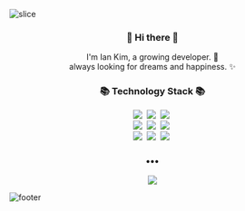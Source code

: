![slice](https://capsule-render.vercel.app/api?type=slice&color=6BCB77&height=200&text=kormeian&fontAlign=70&rotate=13&fontAlignY=25&desc=Ian's%20GitHub%20Profile&descAlign=70.&descAlignY=44)


<h3 align="center"> 👋 Hi there 👋 </h3>
<p align="center">
I'm Ian Kim, a growing developer. 🌱 <br>
always looking for dreams and happiness. ✨
</p>
<h3 align="center">📚 Technology Stack 📚</h3>
<p align="center">
  <img src="https://img.shields.io/badge/-Java-orange"/>&nbsp
  <img src="https://img.shields.io/badge/SpringBoot-6DB33F?style=flat-square&logo=Spring&logoColor=white"/></a>&nbsp 
  <img src="https://img.shields.io/badge/-JPA-brightgreen"/>&nbsp
  <br>
  <img src="https://img.shields.io/badge/MySQL-navy?style=flat-square&logo=MySql&logoColor=white"/></a>&nbsp 
  <img src="https://img.shields.io/badge/aws-333664?style=flat-square&logo=amazon-aws&logoColor=white"/></a>&nbsp 
  <img src="https://img.shields.io/badge/-Git-black?style=flat-square&logo=git&logoColor=white"/>&nbsp
  
  <br>
  <img src="https://img.shields.io/badge/C++-00599C?style=flat-square&logo=C%2B%2B&logoColor=white"/></a>&nbsp
  <img src="https://img.shields.io/badge/Python-3766AB?style=flat-square&logo=Python&logoColor=white"/></a>&nbsp
  <img src="https://img.shields.io/badge/OpenCV-5C3EE8?style=flat-square&logo=C%2B%2B&logoColor=white"/></a>&nbsp 
</p>

<h3 align="center">•••</h3>

<p align="center">
  <a href="https://velog.io/@kormeian"><img src="https://img.shields.io/badge/Blog-11B48A?style=flat-square&logo=Vimeo&logoColor=white&link=https://velog.io/@kormeian"/></a>
  
</p>

![footer](https://capsule-render.vercel.app/api?type=slice&color=4D96FF&height=100&section=footer)

